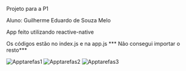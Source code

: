 Projeto para a P1 

Aluno: Guilherme Eduardo de Souza Melo

App feito utilizando reactive-native

Os códigos estão no index.js e na app.js *** Não consegui importar o resto***

![Apptarefas1](https://user-images.githubusercontent.com/26028278/161657275-28e03218-2c0b-45cf-baa5-0595e80655c8.jpeg)
![Apptarefas2](https://user-images.githubusercontent.com/26028278/161657312-6d79f28b-38cf-4861-82ff-9cb325834529.jpeg)
![Apptarefas3](https://user-images.githubusercontent.com/26028278/161657331-8a4446c4-f72e-4e51-ae1a-19534c4ab419.jpeg)

